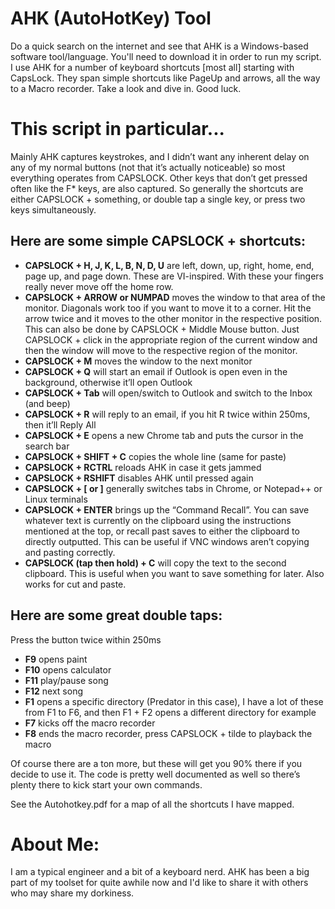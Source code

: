 AHK (AutoHotKey) Tool
===
Do a quick search on the internet and see that AHK is a Windows-based software tool/language.  You'll need to download it in order to run my script.
I use AHK for a number of keyboard shortcuts [most all] starting with CapsLock.  They span simple shortcuts like PageUp and arrows, all the way to a Macro recorder.  Take a look and dive in.  Good luck.


# This script in particular...
Mainly AHK captures keystrokes, and I didn’t want any inherent delay on any of my normal buttons (not that it’s actually noticeable) so most everything operates from CAPSLOCK.  Other keys that don’t get pressed often like the F* keys, are also captured.  So generally the shortcuts are either CAPSLOCK + something, or double tap a single key, or press two keys simultaneously.

## Here are some simple CAPSLOCK + shortcuts:
*	**CAPSLOCK + H, J, K, L, B, N, D, U** are left, down, up, right, home, end, page up, and page down.  These are VI-inspired.  With these your fingers really never move off the home row.
*	**CAPSLOCK + ARROW or NUMPAD** moves the window to that area of the monitor.  Diagonals work too if you want to move it to a corner.  Hit the arrow twice and it moves to the other monitor in the respective position.  This can also be done by CAPSLOCK + Middle Mouse button.  Just CAPSLOCK + click in the appropriate region of the current window and then the window will move to the respective region of the monitor.
*	**CAPSLOCK + M** moves the window to the next monitor
*	**CAPSLOCK + Q** will start an email if Outlook is open even in the background, otherwise it’ll open Outlook
*	**CAPSLOCK + Tab** will open/switch to Outlook and switch to the Inbox (and beep)
*	**CAPSLOCK + R** will reply to an email, if you hit R twice within 250ms, then it’ll Reply All
*	**CAPSLOCK + E** opens a new Chrome tab and puts the cursor in the search bar
*	**CAPSLOCK + SHIFT + C** copies the whole line (same for paste)
*	**CAPSLOCK + RCTRL** reloads AHK in case it gets jammed
*	**CAPSLOCK + RSHIFT** disables AHK until pressed again
*	**CAPSLOCK + [ or ]** generally switches tabs in Chrome, or Notepad++ or Linux terminals
*	**CAPSLOCK + ENTER** brings up the “Command Recall”.  You can save whatever text is currently on the clipboard using the instructions mentioned at the top, or recall past saves to either the clipboard to directly outputted.  This can be useful if VNC windows aren’t copying and pasting correctly.
*	**CAPSLOCK (tap then hold) + C** will copy the text to the second clipboard.  This is useful when you want to save something for later.  Also works for cut and paste.

## Here are some great double taps:
Press the button twice within 250ms
*	**F9** opens paint
*	**F10** opens calculator
*	**F11** play/pause song
*	**F12** next song
*	**F1** opens a specific directory (Predator in this case), I have a lot of these from F1 to F6, and then F1 + F2 opens a different directory for example
*	**F7** kicks off the macro recorder
*	**F8** ends the macro recorder, press CAPSLOCK + tilde to playback the macro

Of course there are a ton more, but these will get you 90% there if you decide to use it.  The code is pretty well documented as well so there’s plenty there to kick start your own commands.

See the Autohotkey.pdf for a map of all the shortcuts I have mapped.

About Me:
===
I am a typical engineer and a bit of a keyboard nerd.  AHK has been a big part of my toolset for quite awhile now and I'd like to share it with others who may share my dorkiness.
